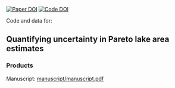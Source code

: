 [![Paper DOI](https://img.shields.io/badge/Paper-DOI-blue.svg)](https://doi.org) [![Code DOI](https://img.shields.io/badge/Code-DOI-blue.svg)](https://doi.org/)

Code and data for:

## Quantifying uncertainty in Pareto lake area estimates

### Products

Manuscript: [manuscript/manuscript.pdf](manuscript/manuscript.pdf)

<!--- [Notes Scratch-pad](https://docs.google.com/document/d/1ks71d9FZYyjgkdFlzzFcGP2AVxJ-hFSeCDLOytpufoc/edit?usp=sharing) --->
